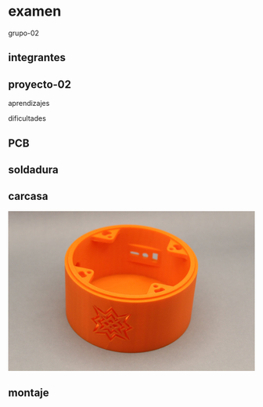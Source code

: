 # examen

grupo-02

## integrantes

## proyecto-02

aprendizajes

dificultades

## PCB

## soldadura

## carcasa

![carcasa](./imagenes/carcasa/tme-grupo02-carcasa-registro01.JPG)

## montaje
